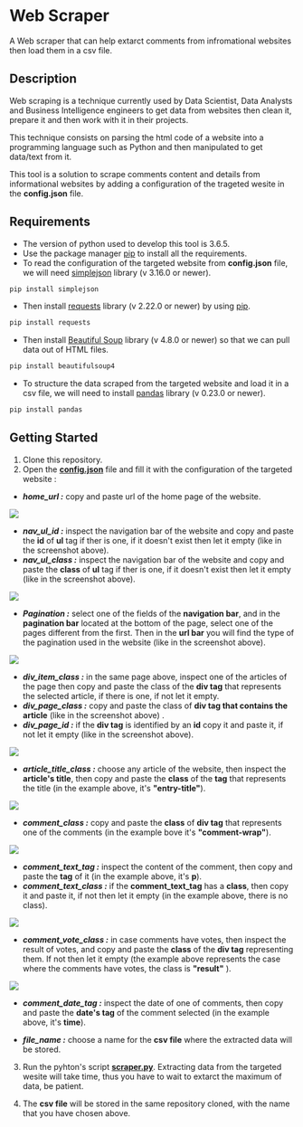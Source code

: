 
# Web Scraper
A Web scraper that can help extarct comments from infromational websites then load them in a csv file.

## Description

Web scraping is a technique currently used by Data Scientist, Data Analysts and Business Intelligence engineers to get data from websites then clean it, prepare it and then work with it in their projects.

This technique consists on parsing the html code of a website into a programming language such as Python and then manipulated to get data/text from it.

This tool is a solution to scrape comments content and details from informational websites by adding a configuration of the trageted wesite in the **config.json** file. 

## Requirements

* The version of python used to develop this tool is 3.6.5.
* Use the package manager [pip](https://pip.pypa.io/en/stable/) to install all the requirements.
* To read the configuration of the targeted website from **config.json** file, we will need [simplejson](https://simplejson.readthedocs.io/en/latest/) library (v 3.16.0 or newer).
```bash
pip install simplejson
```
* Then install [requests](https://pypi.org/project/requests/) library (v 2.22.0 or newer) by using [pip](https://pip.pypa.io/en/stable/).
```bash
pip install requests
```
* Then install [Beautiful Soup](https://www.crummy.com/software/BeautifulSoup/bs4/doc/) library (v 4.8.0 or newer) so that we can pull data out of HTML files.
```bash
pip install beautifulsoup4
```
* To structure the data scraped from the targeted website and load it in a csv file, we will need to install [pandas](https://pandas.pydata.org/pandas-docs/stable/) library (v 0.23.0 or newer).
```bash
pip install pandas
```

## Getting Started

1. Clone this repository.
2. Open the [**config.json**](config.json) file and fill it with the configuration of the targeted website :

* ***home_url :*** copy and paste url of the home page of the website.

![](images/ul_tag.jpg)

* ***nav_ul_id :*** inspect the navigation bar of the website and copy and paste the **id** of **ul** tag if ther is one, if it doesn't exist then let it empty (like in the screenshot above).
* ***nav_ul_class :*** inspect the navigation bar of the website and copy and paste the **class** of **ul** tag if ther is one, if it doesn't exist then let it empty (like in the screenshot above).

![](images/Pagination.jpg)

* ***Pagination :*** select one of the fields of the **navigation bar**, and in the **pagination bar** located at the bottom of the page, select one of the pages different from the first. Then in the **url bar** you will find the type of the pagination used in the website (like in the screenshot above).

![](images/div_tag_page.jpg)

* ***div_item_class :*** in the same page above, inspect one of the articles of the page then copy and paste the class of the **div tag** that represents the selected article, if there is one, if not let it empty.
* ***div_page_class :*** copy and paste the class of **div tag that contains the article** (like in the screenshot above) .
* ***div_page_id :*** if the **div tag** is identified by an **id** copy it and paste it, if not let it empty (like in the screenshot above).

![](images/article_title_class.jpg)

* ***article_title_class :*** choose any article of the website, then inspect the **article's title**, then copy and paste the **class** of the **tag** that represents the title (in the example above, it's **"entry-title"**).

![](images/comment_class.jpg)

* ***comment_class :*** copy and paste the **class** of **div tag** that represents one of the comments (in the example bove it's **"comment-wrap"**).

![](images/comment_text.jpg)

* ***comment_text_tag :*** inspect the content of the comment, then copy and paste the **tag** of it (in the example above, it's **p**).
* ***comment_text_class :*** if the **comment_text_tag** has a **class**, then copy it and paste it, if not then let it empty (in the example above, there is no class).

![](images/comment_vote.jpg)

* ***comment_vote_class :*** in case comments have votes, then inspect the result of votes, and copy and paste the **class** of the **div tag** representing them. If not then let it empty (the example above represents the case where the comments have votes, the class is **"result"** ).

![](images/comment_date.jpg)

* ***comment_date_tag :*** inspect the date of one of comments, then copy and paste the **date's tag** of the comment selected (in the example above, it's **time**). 

* ***file_name :*** choose a name for the **csv file** where the extracted data will be stored.

3. Run the pyhton's script [**scraper.py**](scraper.py). Extracting data from the targeted wesite will take time, thus you have to wait to extarct the maximum of data, be patient.

4. The **csv file** will be stored in the same repository cloned, with the name that you have chosen above.




